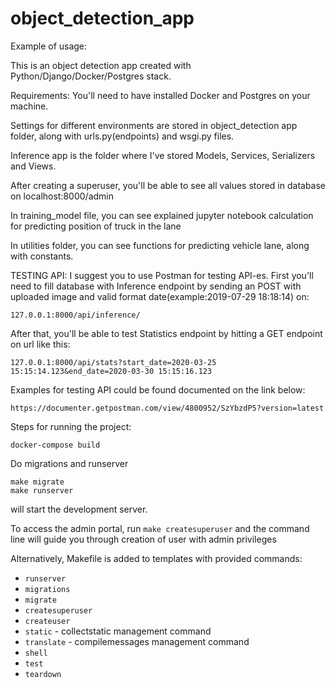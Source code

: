 # object_detection_app



Example of usage:

This is an object detection app created with Python/Django/Docker/Postgres stack. 

Requirements:
You'll need to have installed Docker and Postgres on your machine.

Settings for different environments are stored in object_detection app folder, along with urls.py(endpoints) and wsgi.py files.

Inference app is the folder where I've stored Models, Services, Serializers and Views.

After creating a superuser, you'll be able to see all values stored in database on localhost:8000/admin

In training_model file, you can see explained jupyter notebook calculation for predicting position of truck in the lane

In utilities folder, you can see functions for predicting vehicle lane, along with constants.


TESTING API:
I suggest you to use Postman for testing API-es. First you'll need to fill database with Inference endpoint by sending an
POST with uploaded image and valid format date(example:2019-07-29 18:18:14) on:
 
```
127.0.0.1:8000/api/inference/
```


After that, you'll be able to test Statistics endpoint by hitting a GET endpoint on url like this: 


```
127.0.0.1:8000/api/stats?start_date=2020-03-25 15:15:14.123&end_date=2020-03-30 15:15:16.123
```

Examples for testing API could be found documented on the link below:

```
https://documenter.getpostman.com/view/4800952/SzYbzdP5?version=latest
```


Steps for running the project:

```
docker-compose build
```
 

Do migrations and runserver
```
make migrate
make runserver
```
will start the development server. 

To access the admin portal, run `make createsuperuser` and the command line will guide you through creation of user with admin privileges

Alternatively, Makefile is added to templates with provided commands:
* `runserver`
* `migrations`
* `migrate`
* `createsuperuser`
* `createuser`
* `static` - collectstatic management command
* `translate` - compilemessages management command
* `shell`
* `test`
* `teardown`
